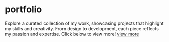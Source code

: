 # portfolio
Explore a curated collection of my work, showcasing projects that highlight my skills and creativity. From design to development, each piece reflects my passion and expertise. Click below to view more!
<a href="https://abhilasharajak.github.io/portfolio/" trarget="_blank">view more</a>
